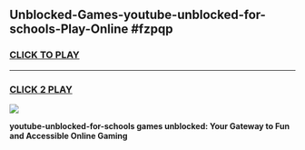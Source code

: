 
## Unblocked-Games-youtube-unblocked-for-schools-Play-Online #fzpqp
<h3>
<a href="https://news.freeplayer.one?title=youtube-unblocked-for-schools&ref=3">CLICK TO PLAY</a></h3>
<hr>

<h3>
<a href="https://news.freeplayer.one?title=youtube-unblocked-for-schools&ref=3">CLICK 2 PLAY</a>
  
</h3>

<a href="https://news.freeplayer.one?title=youtube-unblocked-for-schools&ref=3"><img src="https://clearcache.store/games.png"></a>


**youtube-unblocked-for-schools games unblocked: Your Gateway to Fun and Accessible Online Gaming**
